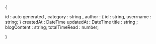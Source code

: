 {
     
id : auto generated , 
category : string ,
author : { 
    id : string,
    userrname : string;
} 
createdAt : DateTime
updatedAt : DateTime
title : string ;
blogContent : string;
totalTimeRead : number;


}